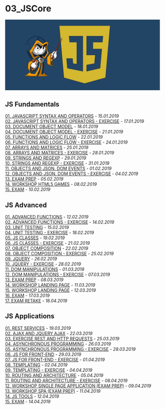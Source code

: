 # 03_JSCore
<img src="JavaScript Fundamentals/javascript_img.png">
<h2>JS Fundamentals</h2>
<a href="https://github.com/HristoMachikov/03_JSCore/tree/master/JavaScript%20Fundamentals/01.%20JAVASCRIPT%20SYNTAX%20AND%20OPERATORS">01. JAVASCRIPT SYNTAX AND OPERATORS</a><em> - 15.01.2019</em></br>
<a href="https://github.com/HristoMachikov/03_JSCore/tree/master/JavaScript%20Fundamentals/02.%20JAVASCRIPT%20SYNTAX%20AND%20OPERATORS%20-%20EXERCISE">02. JAVASCRIPT SYNTAX AND OPERATORS - EXERCISE</a><em> - 17.01.2019</em></br>
<a href="https://github.com/HristoMachikov/03_JSCore/tree/master/JavaScript%20Fundamentals/03.%20DOCUMENT%20OBJECT%20MODEL">03. DOCUMENT OBJECT MODEL</a><em> - 18.01.2019</em></br>
<a href="https://github.com/HristoMachikov/03_JSCore/tree/master/JavaScript%20Fundamentals/04.%20DOCUMENT%20OBJECT%20MODEL%20-%20EXERCISE">04. DOCUMENT OBJECT MODEL - EXERCISE</a><em> - 21.01.2019</em></br>
<a href="https://github.com/HristoMachikov/03_JSCore/tree/master/JavaScript%20Fundamentals/05.%20FUNCTIONS%20AND%20LOGIC%20FLOW">05. FUNCTIONS AND LOGIC FLOW</a><em> - 22.01.2019</em></br>
<a href="https://github.com/HristoMachikov/03_JSCore/tree/master/JavaScript%20Fundamentals/06.%20FUNCTIONS%20AND%20LOGIC%20FLOW%20-%20EXERCISE">06. FUNCTIONS AND LOGIC FLOW - EXERCISE</a><em> - 24.01.2019</em></br>
<a href="https://github.com/HristoMachikov/03_JSCore/tree/master/JavaScript%20Fundamentals/07.%20ARRAYS%20AND%20MATRICES">07. ARRAYS AND MATRICES</a><em> - 25.01.2019</em></br>
<a href="https://github.com/HristoMachikov/03_JSCore/tree/master/JavaScript%20Fundamentals/08.%20%20ARRAYS%20AND%20MATRICES%20-%20EXERCISE">08. ARRAYS AND MATRICES - EXERCISE</a><em> - 28.01.2019</em></br>
<a href="https://github.com/HristoMachikov/03_JSCore/tree/master/JavaScript%20Fundamentals/09.%20STRINGS%20AND%20REGEXP">09. STRINGS AND REGEXP</a><em> - 29.01.2019</em></br>
<a href="https://github.com/HristoMachikov/03_JSCore/tree/master/JavaScript%20Fundamentals/10.%20STRINGS%20AND%20REGEXP%20-%20EXERCISE">10. STRINGS AND REGEXP - EXERCISE</a><em> - 31.01.2019</em></br>
<a href="https://github.com/HristoMachikov/03_JSCore/tree/master/JavaScript%20Fundamentals/11.%20OBJECTS%20AND%20JSON.%20DOM%20EVENTS">11. OBJECTS AND JSON. DOM EVENTS</a><em> - 01.02.2019</em></br>
<a href="https://github.com/HristoMachikov/03_JSCore/tree/master/JavaScript%20Fundamentals/12.%20OBJECTS%20AND%20JSON.%20DOM%20EVENTS%20-%20EXERCISE">12. OBJECTS AND JSON. DOM EVENTS - EXERCISE</a><em> - 04.02.2019</em></br>
<a href="https://github.com/HristoMachikov/03_JSCore/tree/master/JavaScript%20Fundamentals/13.%20EXAM%20PREP">13. EXAM PREP</a><em> - 05.02.2019</em></br>
<a href="https://github.com/HristoMachikov/03_JSCore/tree/master/JavaScript%20Fundamentals/14.%20WORKSHOP%20HTML5%20GAMES">14. WORKSHOP HTML5 GAMES</a><em> - 08.02.2019</em></br>
<a href="https://github.com/HristoMachikov/03_JSCore/tree/master/JavaScript%20Fundamentals/15.%20EXAM">15. EXAM</a><em> - 10.02.2019</em></br>

<h2>JS Advanced</h2>
<a href="https://github.com/HristoMachikov/03_JSCore/tree/master/JavaScript%20Advanced/01.%20ADVANCED%20FUNCTIONS">01. ADVANCED FUNCTIONS</a><em> - 12.02.2019</em></br>
<a href="https://github.com/HristoMachikov/03_JSCore/tree/master/JavaScript%20Advanced/02.%20ADVANCED%20FUNCTIONS%20-%20EXERCISE">02. ADVANCED FUNCTIONS - EXERCISE</a><em> - 14.02.2019</em></br>
<a href="https://github.com/HristoMachikov/03_JSCore/tree/master/JavaScript%20Advanced/03.%20UNIT%20TESTING">03. UNIT TESTING</a><em> - 15.02.2019</em></br>
<a href="https://github.com/HristoMachikov/03_JSCore/tree/master/JavaScript%20Advanced/04.%20UNIT%20TESTING%20-%20EXERCISE">04. UNIT TESTING - EXERCISE</a><em> - 18.02.2019</em></br>
<a href="https://github.com/HristoMachikov/03_JSCore/tree/master/JavaScript%20Advanced/05.JS%20CLASSES">05. JS CLASSES</a><em> - 19.02.2019</em></br>
<a href="https://github.com/HristoMachikov/03_JSCore/tree/master/JavaScript%20Advanced/06.%20JS%20CLASSES%20-%20EXERCISE">06. JS CLASSES - EXERCISE</a><em> - 21.02.2019</em></br>
<a href="https://github.com/HristoMachikov/03_JSCore/tree/master/JavaScript%20Advanced/07.%20OBJECT%20COMPOSITION">07. OBJECT COMPOSITION</a><em> - 22.02.2019</em></br>
<a href="https://github.com/HristoMachikov/03_JSCore/tree/master/JavaScript%20Advanced/08.OBJECT%20COMPOSITION%20-%20EXERCISE">08. OBJECT COMPOSITION - EXERCISE</a><em> - 25.02.2019</em></br>
<a href="https://github.com/HristoMachikov/03_JSCore/tree/master/JavaScript%20Advanced/09.%20JQUERY">09. JQUERY</a><em> - 26.02.2019</em></br>
<a href="https://github.com/HristoMachikov/03_JSCore/tree/master/JavaScript%20Advanced/10.%20JQUERY%20-%20EXERCISE">10. JQUERY - EXERCISE</a><em> - 28.02.2019</em></br>
<a href="https://github.com/HristoMachikov/03_JSCore/tree/master/JavaScript%20Advanced/11.%20DOM%20MANIPULATIONS">11. DOM MANIPULATIONS</a><em> - 01.03.2019</em></br>
<a href="https://github.com/HristoMachikov/03_JSCore/tree/master/JavaScript%20Advanced/12.%20DOM%20MANIPULATIONS%20-%20EXERCISE">12. DOM MANIPULATIONS - EXERCISE</a><em> - 07.03.2019</em></br>
<a href="https://github.com/HristoMachikov/03_JSCore/tree/master/JavaScript%20Advanced/13.%20EXAM%20PREP">13. EXAM PREP</a><em> - 08.03.2019</em></br>
<a href="https://github.com/HristoMachikov/03_JSCore/tree/master/JavaScript%20Advanced/14.%20WORKSHOP%20LANDING%20PAGE">14. WORKSHOP LANDING PAGE</a><em> - 11.03.2019</em></br>
<a href="https://github.com/HristoMachikov/03_JSCore/tree/master/JavaScript%20Advanced/15.%20WORKSHOP%20LANDING%20PAGE">15. WORKSHOP LANDING PAGE</a><em> - 12.03.2019</em></br>
<a href="https://github.com/HristoMachikov/03_JSCore/tree/master/JavaScript%20Advanced/16.%20EXAM">16. EXAM</a><em> - 17.03.2019</em></br>
<a href="https://github.com/HristoMachikov/03_JSCore/tree/master/JavaScript%20Advanced/17.%20EXAM%20RETAKE">17. EXAM RETAKE</a><em> - 18.04.2019</em></br>

<h2>JS Applications</h2>
<a href="https://github.com/HristoMachikov/03_JSCore/tree/master/JavaScript%20Applications/01.%20REST%20SERVICES">01. REST SERVICES</a><em> - 19.03.2019</em></br>
<a href="https://github.com/HristoMachikov/03_JSCore/tree/master/JavaScript%20Applications/02.%20AJAX%20AND%20JQUERY%20AJAX">02. AJAX AND JQUERY AJAX</a><em> - 22.03.2019</em></br>
<a href="https://github.com/HristoMachikov/03_JSCore/tree/master/JavaScript%20Applications/03.%20EXERCISE%20REST%20AND%20HTTP%20REQUESTS">03. EXERCISE REST AND HTTP REQUESTS</a><em> - 25.03.2019</em></br>
<a href="https://github.com/HristoMachikov/03_JSCore/tree/master/JavaScript%20Applications/04.%20ASYNCHRONOUS%20PROGRAMMING">04. ASYNCHRONOUS PROGRAMMING</a><em> - 26.03.2019</em></br>
<a href="https://github.com/HristoMachikov/03_JSCore/tree/master/JavaScript%20Applications/05.%20ASYNCHRONOUS%20PROGRAMMING%20-%20EXERCISE">05. ASYNCHRONOUS PROGRAMMING - EXERCISE</a><em> - 28.03.2019</em></br>
<a href="https://github.com/HristoMachikov/03_JSCore/tree/master/JavaScript%20Applications/06.%20JS%20FOR%20FRONT-END">06. JS FOR FRONT-END</a><em> - 29.03.2019</em></br>
<a href="https://github.com/HristoMachikov/03_JSCore/tree/master/JavaScript%20Applications/07.%20JS%20FOR%20FRONT-END%20-%20EXERCISE">07. JS FOR FRONT-END - EXERCISE</a><em> - 01.04.2019</em></br>
<a href="https://github.com/HristoMachikov/03_JSCore/tree/master/JavaScript%20Applications/08.%20TEMPLATING">08. TEMPLATING</a><em> - 02.04.2019</em></br>
<a href="https://github.com/HristoMachikov/03_JSCore/tree/master/JavaScript%20Applications/09.%20TEMPLATING%20-%20EXERCISE">09. TEMPLATING - EXERCISE</a><em> - 04.04.2019</em></br>
<a href="https://github.com/HristoMachikov/03_JSCore/tree/master/JavaScript%20Applications/10.%20ROUTING%20AND%20ARCHITECTURE">10. ROUTING AND ARCHITECTURE</a><em> - 05.04.2019</em></br>
<a href="https://github.com/HristoMachikov/03_JSCore/tree/master/JavaScript%20Applications/11.%20ROUTING%20AND%20ARCHITECTURE%20-%20EXERCISE/JS-Apps-Exam-Skeleton">11. ROUTING AND ARCHITECTURE - EXERCISE</a><em> - 08.04.2019</em></br>
<a href="https://github.com/HristoMachikov/03_JSCore/tree/master/JavaScript%20Applications/12.%20WORKSHOP%20SINGLE%20PAGE%20APPLICATION%20(EXAM%20PREP)">12. WORKSHOP SINGLE PAGE APPLICATION (EXAM PREP)</a><em> - 09.04.2019</em></br>
<a href="https://github.com/HristoMachikov/03_JSCore/tree/master/JavaScript%20Applications/13.%20WORKSHOP%20SPA%20(EXAM%20PREP)">13. WORKSHOP SPA (EXAM PREP)</a><em> - 11.04.2019</em></br>
<a href="https://github.com/HristoMachikov/03_JSCore/tree/master/JavaScript%20Applications/14.%20JS%20TOOLS">14. JS TOOLS</a><em> - 12.04.2019</em></br>
<a href="https://github.com/HristoMachikov/03_JSCore/tree/master/JavaScript%20Applications/15.%20EXAM">15. EXAM</a><em> - 14.04.2019</em></br>